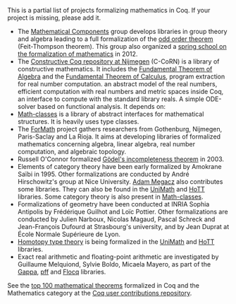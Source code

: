 This is a partial list of projects formalizing mathematics in Coq. If your project is missing, please add it.

-   The [Mathematical Components](http://www.msr-inria.inria.fr/Projects/math-components) group develops libraries in group theory and algebra leading to a full formalization of the [odd order theorem](http://en.wikipedia.org/wiki/odd_order_theorem) (Feit-Thompson theorem). This group also organized a [spring school on the formalization of mathematics](http://www-sop.inria.fr/manifestations/MapSpringSchool/) in 2012.
-   The [Constructive Coq repository at Nijmegen](http://c-corn.cs.ru.nl) (C-CoRN) is a library of constructive mathematics. It includes the [Fundamental Theorem of Algebra](http://en.wikipedia.org/wiki/Fundamental_theorem_of_algebra) and the [Fundamental Theorem of Calculus](http://en.wikipedia.org/wiki/Fundamental_theorem_of_calculus), program extraction for real number computation. an abstract model of the real numbers, efficient computation with real numbers and metric spaces inside Coq, an interface to compute with the standard library reals. A simple ODE-solver based on functional analysis. It depends on:
-   [Math-classes](http://math-classes.org/) is a library of abstract interfaces for mathematical structures. It is heavily uses type classes.
-   The [ForMath](http://wiki.portal.chalmers.se/cse/pmwiki.php/ForMath/ForMath) project gathers researchers from Gothenburg, Nijmegen, Paris-Saclay and La Rioja. It aims at developing libraries of formalized mathematics concerning algebra, linear algebra, real number computation, and algebraic topology.
-   Russell O'Connor formalized [Gödel's incompleteness theorem](http://r6.ca/Goedel/goedel1.html) in 2003.
-   Elements of category theory have been early formalized by Amokrane Saïbi in 1995. Other formalizations are conducted by André Hirschowitz's group at Nice University. [Adam Megacz](http://git.megacz.com/?p=coq-categories.git;a=tree;f=src;h=df71fb8e531789e82730661edb273dbb3b2f7229;hb=master) also contributes some libraries. They can also be found in the [UniMath](https://github.com/UniMath/UniMath) and [HoTT](https://github.com/HoTT/HoTT/) libraries. Some category theory is also present in [Math-classes](http://math-classes.org/).
-   Formalizations of geometry have been conducted at INRIA Sophia Antipolis by Frédérique Guilhot and Loïc Pottier. Other formalizations are conducted by Julien Narboux, Nicolas Magaud, Pascal Schreck and Jean-François Dufourd at Strasbourg's university, and by Jean Duprat at École Normale Supérieure de Lyon.
-   [Homotopy type theory](http://homotopytypetheory.org/) is being formalized in the [UniMath](https://github.com/UniMath/UniMath) and [HoTT](https://github.com/HoTT/HoTT/) libraries.
-   Exact real arithmetic and floating-point arithmetic are investigated by Guillaume Melquiond, Sylvie Boldo, Micaela Mayero, as part of the [Gappa](http://gforge.inria.fr/projects/gappa/), [pff](https://lipforge.ens-lyon.fr/projects/pff/) and [Flocq](http://flocq.gforge.inria.fr/) libraries.

See the [top 100 mathematical theorems](Top100MathematicalTheoremsInCoq) formalized in Coq and the Mathematics category at the [Coq user contributions repository](http://coq.inria.fr/contribs).
